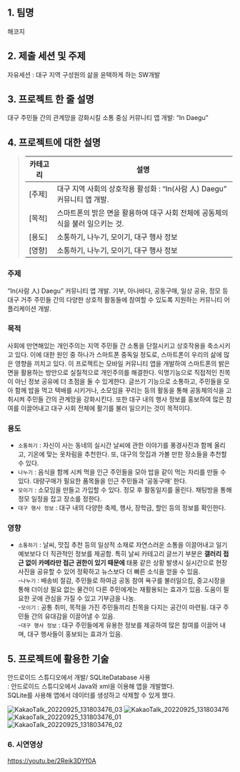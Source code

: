 ## 1. 팀명
해코지

## 2. 제출 세션 및 주제
자유세션 : 대구 지역 구성원의 삶을 윤택하게 하는 SW개발

## 3. 프로젝트 한 줄 설명
대구 주민들 간의 관계망을 강화시킬 소통 중심 커뮤니티 앱 개발: “In Daegu”

## 4. 프로젝트에 대한 설명
> | 카테고리      | 설명                                                    |
> | ------------- | ------------------------------------------------------- |
> | [주제] |  대구 지역 사회의 상호작용 활성화 : “In(사람 人) Daegu” 커뮤니티 앱 개발.                         |
> | [목적] | 스마트폰의 밝은 면을 활용하여 대구 사회 전체에 공동체의식을 불러 일으키는 것.                     |
> | [용도] | 소통하기, 나누기, 모이기, 대구 행사 정보               |
> | [영향] | 소통하기, 나누기, 모이기, 대구 행사 정보               |

### 주제
“In(사람 人) Daegu” 커뮤니티 앱 개발. 기부, 아나바다, 공동구매, 일상 공유, 정모 등 대구 거주 주민들 간의 다양한 상호적 활동들에 참여할 수 있도록 지원하는 커뮤니티 어플리케이션 개발.

### 목적
사회에 만연해있는 개인주의는 지역 주민들 간 소통을 단절시키고 상호작용을 축소시키고 있다. 이에 대한 원인 중 하나가 스마트폰 중독일 정도로, 스마트폰이 우리의 삶에 많은 영향을 끼치고 있다. 이 프로젝트는 모바일 커뮤니티 앱을 개발하여 스마트폰의 밝은 면을 활용하는 방안으로 실질적으로 개인주의를 해결한다. 익명기능으로 직접적인 친목이 아닌 정보 공유에 더 초점을 둘 수 있게한다. 글쓰기 기능으로 소통하고, 주민들을 모아 함께 밥을 먹고 택배를 시키거나, 소모임을 꾸리는 등의 활동을 통해 공동체의식을 고취시켜 주민들 간의 관계망을 강화시킨다. 또한 대구 내의 행사 정보를 홍보하여 많은 참여를 이끌어내고 대구 사회 전체에 활기를 불러 일으키는 것이 목적이다.

### 용도
- `소통하기` : 자신이 사는 동네의 실시간 날씨에 관한 이야기를 풍경사진과 함께 올리고, 기온에 맞는 옷차림을 추천한다. 또, 대구의 맛집과 가볼 만한 장소들을 추천할 수 있다.
- `나누기` : 음식을 함께 시켜 먹을 인근 주민들을 모아 밥을 같이 먹는 자리를 만들 수 있다. 대량구매가 필요한 품목들을 인근 주민들과 ‘공동구매’ 한다.
- `모이기` : 소모임을 만들고 가입할 수 있다. 정모 후 활동일지를 올린다. 채팅방을 통해 정모 일정을 잡고 장소를 정한다.
- `대구 행사 정보` : 대구 내의 다양한 축제, 행사, 장학금, 할인 등의 정보를 확인한다.

### 영향
- `소통하기` : 날씨, 맛집 추천 등의 일상적 소재로 자연스러운 소통을 이끌어내고 일기예보보다 더 직관적인 정보를 제공함. 특히 날씨 카테고리 글쓰기 부분은 <b>갤러리 접근 없이 카메라만 접근 권한이 있기 때문에</b> 태풍 같은 상황 발생시 실시간으로 현장 사진을 공유할 수 있어 정확하고 뉴스보다 더 빠른 소식을 얻을 수 있음.<br>
-`나누기` : 배송비 절감, 주민들로 하여금 공동 참여 욕구를 불러일으킴, 중고시장을 통해 더이상 필요 없는 물건이 다른 주민에게는 재활용되는 효과가 있음. 도움이 필요한 곳에 관심을 가질 수 있고 기부금을 나눔.<br>
-`모이기` : 공통 취미, 목적을 가진 주민들끼리 친목을 다지는 공간이 마련됨. 대구 주민들 간의 유대감을 이끌어낼 수 있음.<br>
-`대구 행사 정보` : 대구 주민들에게 유용한 정보를 제공하여 많은 참여를 이끌어 내며, 대구 행사들이 홍보되는 효과가 있음.<br>

## 5. 프로젝트에 활용한 기술

안드로이드 스튜디오에서 개발/ SQLiteDatabase 사용<br>
 : 안드로이드 스튜디오에서 Java와 xml을 이용해 앱을 개발했다.<br>SQLite를 사용해  앱에서 데이터를 생성하고 삭제할 수 있게 했다.

![KakaoTalk_20220925_131803476_03](https://user-images.githubusercontent.com/102652126/192131056-c710a98f-d0f1-431b-b8d0-e20ce90bc35e.png)
![KakaoTalk_20220925_131803476](https://user-images.githubusercontent.com/102652126/192131057-1e50b501-c380-4971-8187-4b25d33a23dc.png)
![KakaoTalk_20220925_131803476_01](https://user-images.githubusercontent.com/102652126/192131059-8a1f48a1-efd2-49ac-a6d6-104ad75a49eb.png)
![KakaoTalk_20220925_131803476_02](https://user-images.githubusercontent.com/102652126/192131060-9dc82a34-6bbf-4b19-be20-ffc777bac139.png)
 
### 6. 시연영상
https://youtu.be/2Reik3DYf0A

